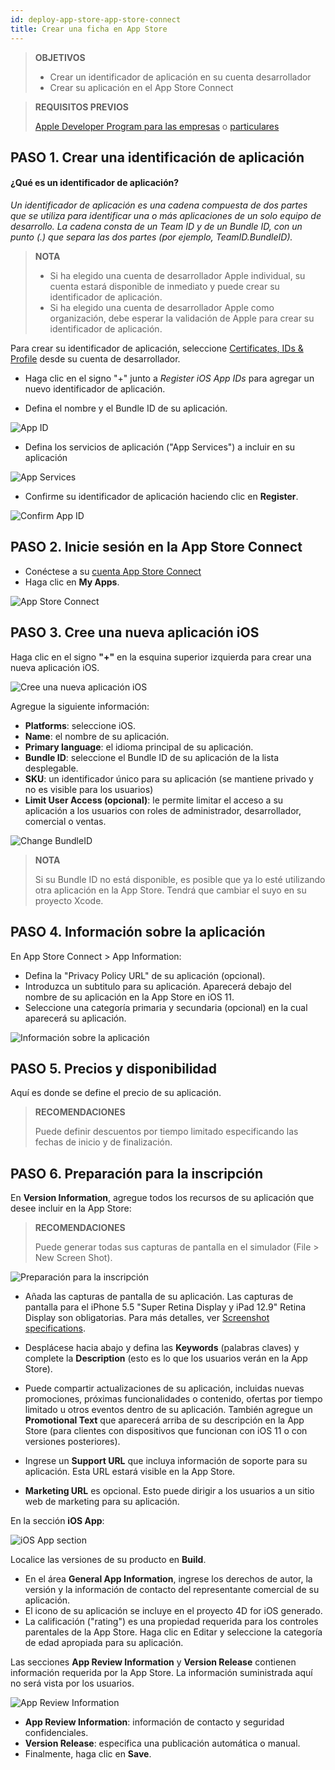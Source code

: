 ```yaml
---
id: deploy-app-store-app-store-connect
title: Crear una ficha en App Store
---
```


> **OBJETIVOS**
> 
> * Crear un identificador de aplicación en su cuenta desarrollador
> * Crear su aplicación en el App Store Connect


> **REQUISITOS PREVIOS**
> 
> [Apple Developer Program para las empresas](register-apple-developer-program-organization.html) o [particulares](register-apple-developer-program-individual.html)


## PASO 1. Crear una identificación de aplicación

#### ¿Qué es un identificador de aplicación?

*Un identificador de aplicación es una cadena compuesta de dos partes que se utiliza para identificar una o más aplicaciones de un solo equipo de desarrollo. La cadena consta de un Team ID y de un Bundle ID, con un punto (.) que separa las dos partes (por ejemplo, TeamID.BundleID).*

> **NOTA**
> 
> * Si ha elegido una cuenta de desarrollador Apple individual, su cuenta estará disponible de inmediato y puede crear su identificador de aplicación.
> * Si ha elegido una cuenta de desarrollador Apple como organización, debe esperar la validación de Apple para crear su identificador de aplicación.

Para crear su identificador de aplicación, seleccione [Certificates, IDs & Profile](https://developer.apple.com/account/ios/identifier/bundle) desde su cuenta de desarrollador.

* Haga clic en el signo "+" junto a *Register iOS App IDs* para agregar un nuevo identificador de aplicación.

* Defina el nombre y el Bundle ID de su aplicación.

![App ID](assets/en/deploy-app-store/Developer-account-App-ID.png)

* Defina los servicios de aplicación ("App Services") a incluir en su aplicación

![App Services](assets/en/deploy-app-store/App-Services-to-include.png)

* Confirme su identificador de aplicación haciendo clic en **Register**.

![Confirm App ID](assets/en/deploy-app-store/Confirm-App-ID.png)

## PASO 2. Inicie sesión en la App Store Connect

* Conéctese a su [cuenta App Store Connect](https://appstoreconnect.apple.com)
* Haga clic en **My Apps**.

![App Store Connect](assets/en/deploy-app-store/App-Store-Connect-home-page.png)

## PASO 3. Cree una nueva aplicación iOS

Haga clic en el signo **"+"** en la esquina superior izquierda para crear una nueva aplicación iOS.

![Cree una nueva aplicación iOS](assets/en/deploy-app-store/Create-new-iOS-App.png)

Agregue la siguiente información:

* **Platforms**: seleccione iOS.
* **Name**: el nombre de su aplicación.
* **Primary language**: el idioma principal de su aplicación.
* **Bundle ID**: seleccione el Bundle ID de su aplicación de la lista desplegable.
* **SKU**: un identificador único para su aplicación (se mantiene privado y no es visible para los usuarios)
* **Limit User Access (opcional)**: le permite limitar el acceso a su aplicación a los usuarios con roles de administrador, desarrollador, comercial o ventas.

![Change BundleID](assets/en/deploy-app-store/Change-BundleID-Xcode-Project.png)

> **NOTA**
> 
> Si su Bundle ID no está disponible, es posible que ya lo esté utilizando otra aplicación en la App Store. Tendrá que cambiar el suyo en su proyecto Xcode.


## PASO 4. Información sobre la aplicación

En App Store Connect > App Information:

* Defina la "Privacy Policy URL" de su aplicación (opcional).
* Introduzca un subtitulo para su aplicación. Aparecerá debajo del nombre de su aplicación en la App Store en iOS 11.
* Seleccione una categoría primaria y secundaria (opcional) en la cual aparecerá su aplicación.

![Información sobre la aplicación](assets/en/deploy-app-store/App-Store-Connect-app-information.png)

## PASO 5. Precios y disponibilidad

Aquí es donde se define el precio de su aplicación.

> **RECOMENDACIONES**
> 
> Puede definir descuentos por tiempo limitado especificando las fechas de inicio y de finalización.


## PASO 6. Preparación para la inscripción

En **Version Information**, agregue todos los recursos de su aplicación que desee incluir en la App Store:

> **RECOMENDACIONES**
> 
> Puede generar todas sus capturas de pantalla en el simulador (File > New Screen Shot).


![Preparación para la inscripción](assets/en/deploy-app-store/Prepare-for-submission-screenshot-description.png)

* Añada las capturas de pantalla de su aplicación. Las capturas de pantalla para el iPhone 5.5 "Super Retina Display y iPad 12.9" Retina Display son obligatorias. Para más detalles, ver [Screenshot specifications](https://help.apple.com/app-store-connect/#/devd274dd925).

* Desplácese hacia abajo y defina las **Keywords** (palabras claves) y complete la **Description** (esto es lo que los usuarios verán en la App Store).
* Puede compartir actualizaciones de su aplicación, incluidas nuevas promociones, próximas funcionalidades o contenido, ofertas por tiempo limitado u otros eventos dentro de su aplicación. También agregue un **Promotional Text** que aparecerá arriba de su descripción en la App Store (para clientes con dispositivos que funcionan con iOS 11 o con versiones posteriores).
* Ingrese un **Support URL** que incluya información de soporte para su aplicación. Esta URL estará visible en la App Store.
* **Marketing URL** es opcional. Esto puede dirigir a los usuarios a un sitio web de marketing para su aplicación.

En la sección **iOS App**:

![iOS App section](assets/en/deploy-app-store/Prepare-for-submission-build-icon.png)

Localice las versiones de su producto en **Build**.

* En el área **General App Information**, ingrese los derechos de autor, la versión y la información de contacto del representante comercial de su aplicación.
* El icono de su aplicación se incluye en el proyecto 4D for iOS generado.
* La calificación ("rating") es una propiedad requerida para los controles parentales de la App Store. Haga clic en Editar y seleccione la categoría de edad apropiada para su aplicación.

Las secciones **App Review Information** y **Version Release** contienen información requerida por la App Store. La información suministrada aquí no será vista por los usuarios.

![App Review Information](assets/en/deploy-app-store/Prepare-for-submission-review-information.png)

* **App Review Information**: información de contacto y seguridad confidenciales.
* **Version Release**: especifica una publicación automática o manual.
* Finalmente, haga clic en **Save**.

